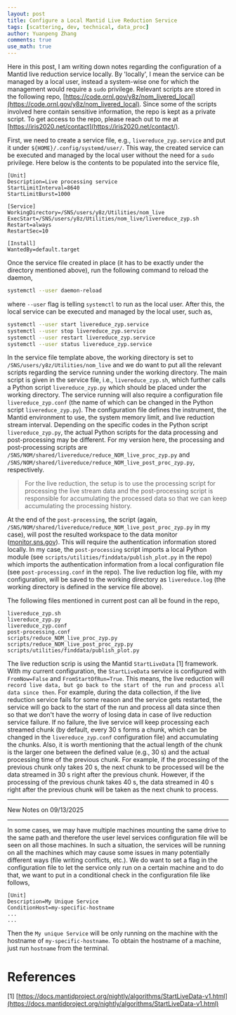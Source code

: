 ```yaml
---
layout: post
title: Configure a Local Mantid Live Reduction Service
tags: [scattering, dev, technical, data_proc]
author: Yuanpeng Zhang
comments: true
use_math: true
---
```


Here in this post, I am writing down notes regarding the configuration of a Mantid live reduction service locally. By 'locally', I mean the service can be managed by a local user, instead a system-wise one for which the management would require a `sudo` privilege. Relevant scripts are stored in the following repo, [https://code.ornl.gov/y8z/nom_livered_local](https://code.ornl.gov/y8z/nom_livered_local). Since some of the scripts involved here contain sensitive information, the repo is kept as a private script. To get access to the repo, please reach out to me at [https://iris2020.net/contact](https://iris2020.net/contact/).

First, we need to create a service file, e.g., `livereduce_zyp.service` and put it under `${HOME}/.config/systemd/user/`. This way, the created service can be executed and managed by the local user without the need for  a `sudo` privilege. Here below is the contents to be populated into the service file,

```
[Unit]
Description=Live processing service
StartLimitInterval=8640
StartLimitBurst=1000

[Service]
WorkingDirectory=/SNS/users/y8z/Utilities/nom_live
ExecStart=/SNS/users/y8z/Utilities/nom_live/livereduce_zyp.sh
Restart=always
RestartSec=10

[Install]
WantedBy=default.target
```

Once the service file created in place (it has to be exactly under the directory mentioned above), run the following command to reload the daemon,

```bash
systemctl --user daemon-reload
```

where `--user` flag is telling `systemctl` to run as the local user. After this, the local service can be executed and managed by the local user, such as,

```bash
systemctl --user start livereduce_zyp.service
systemctl --user stop livereduce_zyp.service
systemctl --user restart livereduce_zyp.service
systemctl --user status livereduce_zyp.service
```

In the service file template above, the working directory is set to `/SNS/users/y8z/Utilities/nom_live` and we do want to put all the relevant scripts regarding the service running under the working directory. The main script is given in the service file, i.e., `livereduce_zyp.sh`, which further calls a Python script `livereduce_zyp.py` which should be placed under the working directory. The service running will also require a configuration file `livereduce_zyp.conf` (the name of which can be changed in the Python script `livereduce_zyp.py`). The configuration file defines the instrument, the Mantid environment to use, the system memory limit, and live reduction stream interval. Depending on the specific codes in the Python script `livereduce_zyp.py`, the actual Python scripts for the data processing and post-processing may be different. For my version here, the processing and post-processing scripts are `/SNS/NOM/shared/livereduce/reduce_NOM_live_proc_zyp.py` and `/SNS/NOM/shared/livereduce/reduce_NOM_live_post_proc_zyp.py`, respectively.

> For the live reduction, the setup is to use the processing script for processing the live stream data and the post-processing script is responsible for accumulating the processed data so that we can keep accumulating the processing history.

At the end of the `post-processing`, the script (again, `/SNS/NOM/shared/livereduce/reduce_NOM_live_post_proc_zyp.py` in my case), will post the resulted workspace to the data monitor ([monitor.sns.gov](https://monitor.sns.gov)). This will require the authentication information stored locally. In my case, the `post-processing` script imports a local Python module (see `scripts/utilities/finddata/publish_plot.py` in  the repo) which imports the authentication information from a local configuration file (see `post-processing.conf` in the repo). The live reduction log file, with my configuration, will be saved to the working directory as `livereduce.log` (the working directory is defined in the service file above).

The following files mentioned in current post can all be found in the repo,

```
livereduce_zyp.sh
livereduce_zyp.py
livereduce_zyp.conf
post-processing.conf
scripts/reduce_NOM_live_proc_zyp.py
scripts/reduce_NOM_live_post_proc_zyp.py
scripts/utilities/finddata/publish_plot.py
```

The live reduction scrip is using the Mantid `StartLiveData` [1] framework. With my current configuration, the `StartLiveData` service is configured with `FromNow=False` and `FromStartOfRun=True`. This means, the live reduction will `record live data, but go back to the start of the run and process all data since then`. For example, during the data collection, if the live reduction service fails for some reason and the service gets restarted, the service will go back to the start of the run and process all data since then so that we don't have the worry of losing data in case of live reduction service failure. If no failure, the live service will keep processing each streamed chunk (by default, every 30 s forms a chunk, which can be changed in the `livereduce_zyp.conf` configuration file) and accumulating the chunks. Also, it is worth mentioning that the actual length of the chunk is the larger one between the defined value (e.g., 30 s) and the actual processing time of the previous chunk. For example, if the processing of the previous chunk only takes 20 s, the next chunk to be processed will be the data streamed in 30 s right after the previous chunk. However, if the processing of the previous chunk takes 40 s, the data streamed in 40 s right after the previous chunk will be taken as the next chunk to process.

---

New Notes on 09/13/2025

---

In some cases, we may have multiple machines mounting the same drive to the same path and therefore the user level services configuration file will be seen on all those machines. In such a situation, the services will be running on all the machines which may cause some issues in many potentially different ways (file writing conflicts, etc.). We do want to set a flag in the configuration file to let the service only run on a certain machine and to do that, we want to put in a conditional check in the configuration file like follows,

```
[Unit]
Description=My Unique Service
ConditionHost=my-specific-hostname
...
...
```

Then the `My unique Service` will be only running on the machine with the hostname of `my-specific-hostname`. To obtain the hostname of a machine, just run `hostname` from the terminal.

References
===

[1] [https://docs.mantidproject.org/nightly/algorithms/StartLiveData-v1.html](https://docs.mantidproject.org/nightly/algorithms/StartLiveData-v1.html)